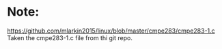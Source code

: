 # Note:
https://github.com/mlarkin2015/linux/blob/master/cmpe283/cmpe283-1.c Taken the cmpe283-1.c file from thi git repo.
